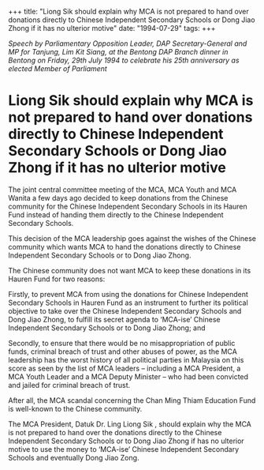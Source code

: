 +++ 
title: "Liong Sik should explain why MCA is not prepared to hand over donations directly to Chinese Independent Secondary Schools or Dong Jiao Zhong if it has no ulterior motive"
date: "1994-07-29"
tags:
+++

_Speech by Parliamentary Opposition Leader, DAP Secretary-General and MP for Tanjung, Lim Kit Siang, at the Bentong DAP Branch dinner in Bentong on Friday, 29th July 1994 to celebrate his 25th anniversary as elected Member of Parliament_

# Liong Sik should explain why MCA is not prepared to hand over donations directly to Chinese Independent Secondary Schools or Dong Jiao Zhong if it has no ulterior motive

The joint central committee meeting of the MCA, MCA Youth and MCA Wanita a few days ago decided to keep donations from the Chinese community for the Chinese Independent Secondary Schools in its Hauren Fund instead of handing them directly to the Chinese Independent Secondary Schools.</u>

This decision of the MCA leadership goes against the wishes of the Chinese community which wants MCA to hand the donations directly to Chinese Independent Secondary Schools or to Dong Jiao Zhong.

The Chinese community does not want MCA to keep these donations in its Hauren Fund for two reasons:

Firstly, to prevent MCA from using the donations for Chinese Independent Secondary Schools in Hauren Fund as an instrument to further its political objective to take over the Chinese Independent Secondary Schools and Dong Jiao Zhong, to fulfill its secret agenda to ‘MCA-ise’ Chinese Independent Secondary Schools or to Dong Jiao Zhong; and

Secondly, to ensure that there would be no misappropriation of public funds, criminal breach of trust and other abuses of power, as the MCA leadership has the worst history of all political parties in Malaysia on this score as seen by the list of MCA leaders – including a MCA President, a MCA Youth Leader and a MCA Deputy Minister – who had been convicted and jailed for criminal breach of trust.

After all, the MCA scandal concerning the Chan Ming Thiam Education Fund is well-known to the Chinese community.

The MCA President, Datuk Dr. Ling Liong Sik , should explain why the MCA is not prepared to hand over the donations directly to the Chinese Independent Secondary Schools or to Dong Jiao Zhong if has no ulterior motive to use the money to ‘MCA-ise’ Chinese Independent Secondary Schools and eventually Dong Jiao Zong.
 
